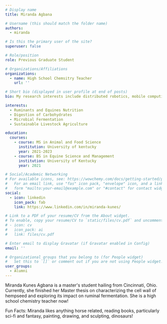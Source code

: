```yaml
---
# Display name
title: Miranda Agbana

# Username (this should match the folder name)
authors:
  - miranda

# Is this the primary user of the site?
superuser: false

# Role/position
role: Previous Graduate Student

# Organizations/Affiliations
organizations:
  - name: High School Chemsitry Teacher
    url: ''

# Short bio (displayed in user profile at end of posts)
bio: My research interests include distributed robotics, mobile computing and programmable matter.

interests:
  - Ruminants and Equines Nutrition
  - Digestion of Carbohydrates
  - Microbial Fermentation
  - Sustainable Livestock Agriculture

education:
  courses:
    - course: MS in Animal and Food Science
      institution: University of kentucky
      year: 2021-2023
    - course: BS in Equine Science and Management
      institution: University of Kentucky
      year: 2021

# Social/Academic Networking
# For available icons, see: https://wowchemy.com/docs/getting-started/page-builder/#icons
#   For an email link, use "fas" icon pack, "envelope" icon, and a link in the
#   form "mailto:your-email@example.com" or "#contact" for contact widget.
social:
  - icon: linkedin
    icon_pack: fab
    link: https://www.linkedin.com/in/miranda-kunes/

# Link to a PDF of your resume/CV from the About widget.
# To enable, copy your resume/CV to `static/files/cv.pdf` and uncomment the lines below.
# - icon: cv
#   icon_pack: ai
#   link: files/cv.pdf

# Enter email to display Gravatar (if Gravatar enabled in Config)
email: ''

# Organizational groups that you belong to (for People widget)
#   Set this to `[]` or comment out if you are not using People widget.
user_groups:
  - Alumni
---
```


Miranda Kunes Agbana is a master's student hailing from Cincinnati, Ohio. Currently, she finished her Master thesis on characterizing the cell wall of hempseed and exploring its impact on ruminal fermentation. She is a high school chemistry teacher now!

Fun Facts: Miranda likes anything horse related, reading books, particularly sci-fi and fantasy, painting, drawing, and sculpting, dinosaurs!
      

